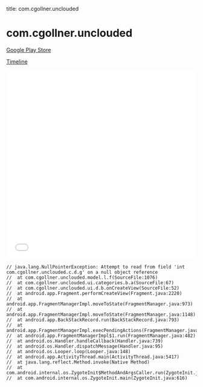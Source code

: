 title: com.cgollner.unclouded

# com.cgollner.unclouded

[Google Play Store](https://play.google.com/store/apps/details?id=com.cgollner.unclouded)

[Timeline](./vis-timeline.html)

<iframe src="./vis-timeline.html" width="100%" height="500px" style="border:none;"></iframe>

```
// java.lang.NullPointerException: Attempt to read from field 'int com.cgollner.unclouded.c.d.g' on a null object reference
// 	at com.cgollner.unclouded.model.l.f(SourceFile:1076)
// 	at com.cgollner.unclouded.ui.categories.b.a(SourceFile:67)
// 	at com.cgollner.unclouded.ui.d.b.onCreateView(SourceFile:52)
// 	at android.app.Fragment.performCreateView(Fragment.java:2220)
// 	at android.app.FragmentManagerImpl.moveToState(FragmentManager.java:973)
// 	at android.app.FragmentManagerImpl.moveToState(FragmentManager.java:1148)
// 	at android.app.BackStackRecord.run(BackStackRecord.java:793)
// 	at android.app.FragmentManagerImpl.execPendingActions(FragmentManager.java:1535)
// 	at android.app.FragmentManagerImpl$1.run(FragmentManager.java:482)
// 	at android.os.Handler.handleCallback(Handler.java:739)
// 	at android.os.Handler.dispatchMessage(Handler.java:95)
// 	at android.os.Looper.loop(Looper.java:148)
// 	at android.app.ActivityThread.main(ActivityThread.java:5417)
// 	at java.lang.reflect.Method.invoke(Native Method)
// 	at com.android.internal.os.ZygoteInit$MethodAndArgsCaller.run(ZygoteInit.java:726)
// 	at com.android.internal.os.ZygoteInit.main(ZygoteInit.java:616)

```



